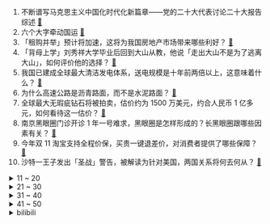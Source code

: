 1. 不断谱写马克思主义中国化时代化新篇章——党的二十大代表讨论二十大报告综述 [:link:](https://www.zhihu.com/question/574985457)
2. 六个大字牵动国运 [:link:](https://www.zhihu.com/question/574969405)
3. 「租购并举」预计将加速，这将为我国房地产市场带来哪些利好？ [:link:](https://www.zhihu.com/question/560526531)
4. 「背母上学」刘秀祥大学毕业后回到大山从教，他说「走出大山不是为了逃离大山」，如何评价他的选择？ [:link:](https://www.zhihu.com/question/560561660)
5. 我国已建成全球最大清洁发电体系，送电规模是十年前两倍以上，这意味着什么？ [:link:](https://www.zhihu.com/question/560241319)
6. 为什么高速公路是沥青路面，而不是水泥路面？ [:link:](https://www.zhihu.com/question/521004760)
7. 全球最大无瑕疵钻石将被拍卖，估价约为 1500 万美元，约合人民币 1 亿多元，如何看待这一估价？ [:link:](https://www.zhihu.com/question/560599129)
8. 南京黑眼圈门诊开诊 1 年一号难求，黑眼圈是怎样形成的？长黑眼圈跟哪些因素有关？ [:link:](https://www.zhihu.com/question/560264092)
9. 今年双 11 淘宝支持全程价保，买贵一键退差价，对消费者提供了哪些保障？ [:link:](https://www.zhihu.com/question/560490826)
10. 沙特一王子发出「圣战」警告，被解读为针对美国，两国关系将何去何从？ [:link:](https://www.zhihu.com/question/560447875)
<details>
<summary>11 ~ 20</summary>

11. 月薪 1 万 8 但只是给老板发快递，安排开会等没意义的事，你愿意做吗？如何判断工作的意义？ [:link:](https://www.zhihu.com/question/556824832)
12. 如何看待日本动画《终末的女武神》将吕布评为中华武力第一? [:link:](https://www.zhihu.com/question/466402493)
13. 澳大利亚外长取消承认耶路撒冷为以色列首都，释放了什么信号？ [:link:](https://www.zhihu.com/question/560484320)
14. S12 全球总决赛参赛选手 Yagao 核酸阳性，这将对 JDG 接下来的比赛造成哪些影响？ [:link:](https://www.zhihu.com/question/560627669)
15. 「北溪」管道遭破坏处水下实景首次曝光，调查人员称极端力量才能造成这种破坏，哪些信息值得关注？ [:link:](https://www.zhihu.com/question/560593260)
16. 地方政府争揽技术人才，给中高技师数十万房补，与博士硕士同等待遇，此举具有哪些积极意义？ [:link:](https://www.zhihu.com/question/560417143)
17. 如何评价2022年10月18日发布的第十代入门款 iPad？ [:link:](https://www.zhihu.com/question/558242808)
18. 如何看待ipad10起售价3599起？ [:link:](https://www.zhihu.com/question/560629094)
19. 为什么东亚学生上课时通常不甚活跃，不爱发言？ [:link:](https://www.zhihu.com/question/19769575)
20. Uzi 称「滔搏有啥好复盘都是想看笑话的，找谁的锅没意义输比赛不是一人的问题」，情况真是这样吗？ [:link:](https://www.zhihu.com/question/559971672)
</details>
<details>
<summary>21 ~ 30</summary>

21. 为什么现在的古装剧让人感觉非常现代而古典气息少了，甚至没有？ [:link:](https://www.zhihu.com/question/407554020)
22. 如何评价《原神》妮露卡池首日流水不及预期，国区未能登顶，美区未能上榜，这是什么原因造成的？ [:link:](https://www.zhihu.com/question/559645925)
23. 如何看待付费自习室下沉县城？从业者呼吁建立行业标准，目前付费自习室实际状况如何？ [:link:](https://www.zhihu.com/question/560704575)
24. 苹果中国对 iPad 全线大涨价，mini 6 上调 200 元，如何看待苹果此次调价？ [:link:](https://www.zhihu.com/question/560731650)
25. 外媒统计「S12 小组赛观赛人数比 S11 小组赛下降约 40%」这是哪些原因导致的？电竞是否退烧了？ [:link:](https://www.zhihu.com/question/560476965)
26. 为什么说美国登月技术失传了？ [:link:](https://www.zhihu.com/question/488862061)
27. 泽连斯基称乌克兰 30% 发电厂被摧毁，基辅市长呼吁市民不要用空调等大功率电器，目前当地情况如何？ [:link:](https://www.zhihu.com/question/560615185)
28. 为什么有一种人喜欢剥开自己给别人看，容易交浅言深，事后还后悔？ [:link:](https://www.zhihu.com/question/544977919)
29. IT行业有哪些越早知道越好的道理？ [:link:](https://www.zhihu.com/question/554104002)
30. 网民质疑「俄罗斯不原产可可豆，所以不能生产巧克力」，中国科普博览回应「可以依赖进口」，如何看待此事？ [:link:](https://www.zhihu.com/question/560272453)
</details>
<details>
<summary>31 ~ 40</summary>

31. 彭博模型显示美国经济 12 个月内衰退概率达 100% ,有哪些信息值得关注？ [:link:](https://www.zhihu.com/question/560332715)
32. 深圳大学发布 2021 届本科毕业生就业质量报告，毕业生整体就业率80%，如何看待这一数字？ [:link:](https://www.zhihu.com/question/559584558)
33. 哪些细节设计能让汽车更接近艺术品？ [:link:](https://www.zhihu.com/question/549684718)
34. 有没有感觉“三观跟着五官走”这句话很恶心？ [:link:](https://www.zhihu.com/question/411304984)
35. 俄乌大规模「换俘」，涉 110 名俄罗斯人和 108 名乌女兵，传递出什么信号？目前俄乌局势如何？ [:link:](https://www.zhihu.com/question/560395829)
36. 俄罗斯「部分动员」征兵行动已完成 75%，哪些信息值得关注？ [:link:](https://www.zhihu.com/question/560515020)
37. 如何评价 Apple 于 2022 年 10 月 18 日线上发布的新款 iPad？ [:link:](https://www.zhihu.com/question/560610545)
38. 沙特可是美国几十年的小伙伴，更是帮助美国赢的冷战的功臣。为什么不顾美国警告，坚决减产石油？ [:link:](https://www.zhihu.com/question/559354251)
39. 国有大银行齐齐表态将加大信贷投放力度、有效服务实体经济，中国实体经济未来发展方向和前景如何？ [:link:](https://www.zhihu.com/question/560592632)
40. 被光速打脸是一种怎样的感觉？ [:link:](https://www.zhihu.com/question/267819433)
</details>
<details>
<summary>41 ~ 50</summary>

41. 《百万英镑》中的一百万英镑放到当下是一种什么概念？ [:link:](https://www.zhihu.com/question/316289634)
42. 四川盆地页岩气勘探获得重大发现，评价落实地质资源量达 3878 亿立方米，具有怎样的意义？ [:link:](https://www.zhihu.com/question/560717476)
43. 国际航线复航进行时，日均 143 班次创新高，如何看待这一数据？复航加速对相关产业及经济带来哪些影响？ [:link:](https://www.zhihu.com/question/560716096)
44. 发改委称猪肉价格进入过度上涨一级预警区间，什么是过度上涨预警？这将给经济环境和日常生活带来哪些影响？ [:link:](https://www.zhihu.com/question/560706053)
45. 消息称五角大楼考虑向「星链」提供资金，马斯克说已撤销资金申请，原因为何？「星链」对俄乌冲突影响有多大？ [:link:](https://www.zhihu.com/question/560560589)
46. 美媒警告美国经济衰退风险上升，彭博社模型推演结果称未来一年衰退概率为 100%，如何看待这一说法？ [:link:](https://www.zhihu.com/question/560599120)
47. 2022 巴黎车展开幕，比亚迪唐欧洲售价超奥迪 Q7，魏牌摩卡涨 10 万元开售，哪些信息值得关注？ [:link:](https://www.zhihu.com/question/560590154)
48. 如何看待新疆塔克拉玛干沙漠出现众多湖泊？受哪些因素影响形成的？ [:link:](https://www.zhihu.com/question/560600203)
49. 苹果13快充不小心充了一夜对电池有伤害吗？ [:link:](https://www.zhihu.com/question/559033078)
50. 男孩「揪狗毛」后被妈妈反揪男孩头发教育，如何看待家长这样的「换位思考式教育观」？ [:link:](https://www.zhihu.com/question/560445038)
</details><details>
<summary>bilibili</summary>

1. 【(G)I-DLE】[M/V] - 'Nxde' [:link:](//www.bilibili.com/video/BV1wW4y1n7y3)
2. 全球十大自助餐之一！豪华邮轮上吃7天7夜是一种什么体验 [:link:](//www.bilibili.com/video/BV1DP411P7om)
3. 《one last shake》 [:link:](//www.bilibili.com/video/BV1He4y1v7tx)
4. “素材而已，怎么也会让人怀念呢” [:link:](//www.bilibili.com/video/BV1d8411Y7fJ)
5. 二十大报告金句视频版 [:link:](//www.bilibili.com/video/BV13g41187rQ)
6. “还有十分钟才考试，来得及” [:link:](//www.bilibili.com/video/BV1ve4y1S7W6)
7. 用科学打破次元壁！我终于成为了我梦里的剑客！ [:link:](//www.bilibili.com/video/BV1fg411h7rP)
8. 刘庸时隔一年喝芦荟汁，再次见到新小子，感慨万千 [:link:](//www.bilibili.com/video/BV1Tm4y1w7Ck)
9. 【原神】所有角色换成妮露大招，对你使用魅惑~ [:link:](//www.bilibili.com/video/BV19N4y1c7in)
10. 怪奇物语变装 [:link:](//www.bilibili.com/video/BV1AK411X7Fn)
<details>
<summary>11 ~ 20</summary>

11. 当初以为被节目组玩了，没想到他清醒的玩了节目组 [:link:](//www.bilibili.com/video/BV1Fm4y1w7cg)
12. 上次干活不小心摔伤了，养伤期间发个库存，感谢小伙伴们的支持。 [:link:](//www.bilibili.com/video/BV1yK411Q75o)
13. 闪电侠做菜都没我这么急？ [:link:](//www.bilibili.com/video/BV14d4y117dc)
14. 汉字 杀死了中国的神【思维实验室】 [:link:](//www.bilibili.com/video/BV14e4y1v7Yg)
15. (G)I-DLE最新回归曲Nxde MV+首舞台公开 [:link:](//www.bilibili.com/video/BV1Q8411Y7Gv)
16. 喜欢熬夜？把成年人哄睡是什么体验。。 [:link:](//www.bilibili.com/video/BV1rd4y117MG)
17. 【原神】强力对群，平民之友！一个角色两种玩法？0命妮露测评+教学攻略丨妮露使用体验报告 [:link:](//www.bilibili.com/video/BV1KR4y197xX)
18. 退休教师李爷爷满头白发，在路灯下义务教孩子书法近10年，“老师”两个字突然在爷爷身上找到了答案！ [:link:](//www.bilibili.com/video/BV1u84y1z7A3)
19. 谁说弹钢琴可以变优雅，钢琴在他这会抑郁的 [:link:](//www.bilibili.com/video/BV15g411a7d2)
20. 耗时两个月做出2.8米大宝 爷我直接横扫提瓦特 [:link:](//www.bilibili.com/video/BV1He4y1S7aG)
</details>
<details>
<summary>21 ~ 30</summary>

21. 外国博主英文讲解：二十大为什么如此重要？ [:link:](//www.bilibili.com/video/BV1ug41187Kx)
22. 长大后发现，这么讽刺的动画再也没有了！ [:link:](//www.bilibili.com/video/BV1w84y167XH)
23. 这个视频的潜力，够你上清北了 [:link:](//www.bilibili.com/video/BV1Ce4y1j79k)
24. 羊顿-羊子力学 [:link:](//www.bilibili.com/video/BV1M14y1E7jv)
25. 老公过年过节回娘家无聊时的那副德行 [:link:](//www.bilibili.com/video/BV12P411P7am)
26. 女人过了20岁就不要穿的和孩子一样！ [:link:](//www.bilibili.com/video/BV1WP411N7Fw)
27. 【STN快报6.5季09】老黄翻车，4090无法驾驭的游戏出现 [:link:](//www.bilibili.com/video/BV12e4y1m76B)
28. 【明日方舟】泰拉文明的原点，海嗣起源真相。 [:link:](//www.bilibili.com/video/BV1ge411L7xd)
29. 一个卖肉贩子却获得了，全世界只有三枚的“权力”戒指 [:link:](//www.bilibili.com/video/BV1sm4y1A7gy)
30. 师 徒 情 深 [:link:](//www.bilibili.com/video/BV1eP411N7Qb)
</details>
<details>
<summary>31 ~ 40</summary>

31. 我说timing啊! 懂不懂中文啊！ [:link:](//www.bilibili.com/video/BV1ye4y1E7si)
32. 当你拍短视频拍着玩却不小心火了 [:link:](//www.bilibili.com/video/BV1gG41177Bj)
33. 谁的副驾驶还没个小可爱啊 [:link:](//www.bilibili.com/video/BV1LR4y1X71L)
34. 谁也别想撑伞！ [:link:](//www.bilibili.com/video/BV1K8411e7rm)
35. 穿大衣一定要扎的低丸子头！好看又简单，大家赶紧学起来呀！ [:link:](//www.bilibili.com/video/BV1Sg411h7HB)
36. 花420元给工友们复刻35元冬菇鸡盒饭，能赚多少钱？ [:link:](//www.bilibili.com/video/BV1km4y1c77f)
37. 小城市让人绝望的文娱生活！ [:link:](//www.bilibili.com/video/BV1xR4y1X7wj)
38. 习近平：解决台湾问题是中国人自己的事 [:link:](//www.bilibili.com/video/BV1nW4y1J7YC)
39. 当你的浏览记录被泄露…【张勇的手机】 [:link:](//www.bilibili.com/video/BV1U44y1f73h)
40. 我高中同学已经结婚了，而我还是母胎单身...... [:link:](//www.bilibili.com/video/BV14G4y1n74h)
</details>
<details>
<summary>41 ~ 50</summary>

41. 《疑似早期环太平洋机甲同步训练流出...》 [:link:](//www.bilibili.com/video/BV1ZK411Q7B3)
42. 爸爸教育女儿少玩点多花时间学习，反被女儿灵魂拷问 [:link:](//www.bilibili.com/video/BV1aG411j7uq)
43. 下课喽～来段恰恰 [:link:](//www.bilibili.com/video/BV1oe4y1S7SL)
44. 日本最近降温了 [:link:](//www.bilibili.com/video/BV1ug411a7rQ)
45. 假如……人生能有一点变化…… [:link:](//www.bilibili.com/video/BV1z14y177iC)
46. 青铜局到底多难打？ [:link:](//www.bilibili.com/video/BV1mG4y1n79h)
47. 【高龄老人旅行攻略】带84岁的爷爷来一场说走就走的旅行需要花多少钱｜爷爷的一百个愿望｜攻略分享｜4天5夜北京之旅 [:link:](//www.bilibili.com/video/BV1CG411j7xa)
48. 健什么身，来攻沙啊 [:link:](//www.bilibili.com/video/BV1yK411S7Qq)
49. 流心绿豆糕·翻车版 [:link:](//www.bilibili.com/video/BV1eR4y1X7Fh)
50. 看似在表演喝饮料，其实是在展示气息管理 [:link:](//www.bilibili.com/video/BV1Ee4y1J7LH)
</details>
<details>
<summary>51 ~ 60</summary>

51. 你要对人家做什么啦！！！(；´Д`A [:link:](//www.bilibili.com/video/BV1MW4y1n7dA)
52. 把200斤的男友打扮成我理想的帅哥，真的太不容易了！！！ [:link:](//www.bilibili.com/video/BV1te4y1S7eW)
53. 龙族《IVORY TOWER》完整版翻唱 [:link:](//www.bilibili.com/video/BV1rG411j7u9)
54. 甲方我再问你一次我跳舞带劲不 [:link:](//www.bilibili.com/video/BV1vR4y1X79P)
55. “我超喜欢呆在里面的” [:link:](//www.bilibili.com/video/BV1AD4y1C721)
56. 多莉：稻妻人的钱不给赚啊！！ [:link:](//www.bilibili.com/video/BV1ae4y1S7o2)
57. 献身仪仗，为国争光 [:link:](//www.bilibili.com/video/BV1K14y1j7Z4)
58. 我被童年的快乐治愈了，焦虑的成年人，一定要看这部江西方言电影 [:link:](//www.bilibili.com/video/BV1x84y1z7Jo)
59. 妈妈走进离世儿子的世界：他的世界太丰富，够我学一辈子 [:link:](//www.bilibili.com/video/BV1be4y1E7Ca)
60. 没点才艺都不敢说自己是ikun [:link:](//www.bilibili.com/video/BV1rm4y1A79M)
</details>
<details>
<summary>61 ~ 70</summary>

61. 烟鬼The Chainsmokers：我们的中国团队说这样做会火!! [:link:](//www.bilibili.com/video/BV1eP411N7zX)
62. 痛 太痛了 原谅我，不能带你去月球了 [:link:](//www.bilibili.com/video/BV1A84y1z7LV)
63. 高情商vs低情商 [:link:](//www.bilibili.com/video/BV1nK411Q7Xc)
64. 南昌.私人D制  厨子探店¥238 [:link:](//www.bilibili.com/video/BV1dG411j7eg)
65. 大堂经理遇到大城市回来的东北人 [:link:](//www.bilibili.com/video/BV1ae411V7pY)
66. 你卡进了后室……但是你速通了它（要素过多注意） [:link:](//www.bilibili.com/video/BV1vR4y1X7P2)
67. 姐妹齐心，三百多斤 [:link:](//www.bilibili.com/video/BV17e4y1v768)
68. 发给你心情不好的朋友听哈哈哈哈哈 [:link:](//www.bilibili.com/video/BV1wd4y1q7Hv)
69. 不要带着奇怪的东西出门 [:link:](//www.bilibili.com/video/BV1kN4y1w7nb)
70. 【赖神别搞God】无缝衔接初尝试：今天给你们整点离谱的 [:link:](//www.bilibili.com/video/BV1qe4y1m7Mu)
</details>
<details>
<summary>71 ~ 80</summary>

71. 我妹还是蛮，实事求是的 [:link:](//www.bilibili.com/video/BV1Hd4y127ej)
72. 【原神二周年cos接力】你好，平行世界的自己 . 我们终将重逢 [:link:](//www.bilibili.com/video/BV1a84y1z7Zr)
73. 据说这才是正确的吃鱼方法？做完之后我直呼离谱到家！ [:link:](//www.bilibili.com/video/BV1Rm4y1A71t)
74. 再谈“城市改名”的烂梗 [:link:](//www.bilibili.com/video/BV1Je4y1m7sE)
75. 《 新 概 念 自 律 》 [:link:](//www.bilibili.com/video/BV1S8411W78P)
76. 漫步 [:link:](//www.bilibili.com/video/BV16G41177mh)
77. 外网热议：为什么西方最邪恶的红色在中国大受欢迎？ [:link:](//www.bilibili.com/video/BV1Qe4y1j75k)
78. 当我拥有了切尔西的时候，你就知道了什么是蓝色妖姬了 [:link:](//www.bilibili.com/video/BV1k44y1f7qU)
79. 原材的品质，决定了产品质量！ [:link:](//www.bilibili.com/video/BV1Gt4y1F7GA)
80. 一生自律的牛肉 [:link:](//www.bilibili.com/video/BV1Lm4y1P7ZW)
</details>
<details>
<summary>81 ~ 90</summary>

81. 世界著名景点奔现翻车！奇妙的文化输出现场！ [:link:](//www.bilibili.com/video/BV1Be4y1m7hZ)
82. 反向负罪感，直击妈妈逻辑漏洞，亲妈也别想Pua我 [:link:](//www.bilibili.com/video/BV13e411L7TE)
83. 当你带上低情商女友去探病 [:link:](//www.bilibili.com/video/BV1uG411779i)
84. 99年女孩白天跳舞 晚上摆摊为了照顾智力残疾的哥哥和嫂嫂#正能量 # #情感 # #家人# [:link:](//www.bilibili.com/video/BV1km4y1A7Nb)
85. 教18岁的弟弟炒菜，把我气的心肌梗塞了！！！ [:link:](//www.bilibili.com/video/BV1EK411Q7v3)
86. 此刻 我无比幸福 也无比浪漫 [:link:](//www.bilibili.com/video/BV1884y1z7YH)
87. 北方人第一次来顺德，你告诉我这叫“简单喝碗粥”？ [:link:](//www.bilibili.com/video/BV1q14y177jn)
88. 当黑客遇见了你 [:link:](//www.bilibili.com/video/BV1Ye411L7YU)
89. 死歌这波打完直接emo [:link:](//www.bilibili.com/video/BV1MW4y1n7rh)
90. 豪横的买10只龙虾，做潮汕“毒药”，整只抱起来啃贼上头 [:link:](//www.bilibili.com/video/BV1We4y1v7jZ)
</details>
<details>
<summary>91 ~ 100</summary>

91. 有些事情是命中注定的！ [:link:](//www.bilibili.com/video/BV1D14y1L76m)
92. 生活在沙漠里面是一种什么样的体验？ [:link:](//www.bilibili.com/video/BV1zV4y1V7E2)
93. 无论什么咖位，每个人我只给你3秒钟镜头 [:link:](//www.bilibili.com/video/BV1Wg411a79n)
94. TES淘汰真实锐评：成功奔向纽约海岸线 [:link:](//www.bilibili.com/video/BV1aR4y1R7kY)
95. 迷惑行为：店员见我装那么多竟然还给我打折？？ [:link:](//www.bilibili.com/video/BV14e411L7Qk)
96. 老祖宗的审美真的不得不服！来看看那些惊艳我们的古建筑之美！（二） [:link:](//www.bilibili.com/video/BV1Fm4y1P7An)
97. 十岁的我看到一定很开心吧 [:link:](//www.bilibili.com/video/BV1rG4y1n7dz)
98. 无论我怎么加速，他都始终快我半个翘臀  —— 博尔特 [:link:](//www.bilibili.com/video/BV1XN4y1c7XR)
99. 什么叫国产战争片天花板！《特级英雄黄继光》硬核影评 [:link:](//www.bilibili.com/video/BV17D4y1C7W5)
100. 这次的扫街教学视频多少有点尴尬，拍了那么多年照片，也是第一次打马赛克..... [:link:](//www.bilibili.com/video/BV1v84y1z7B4)
</details></details>